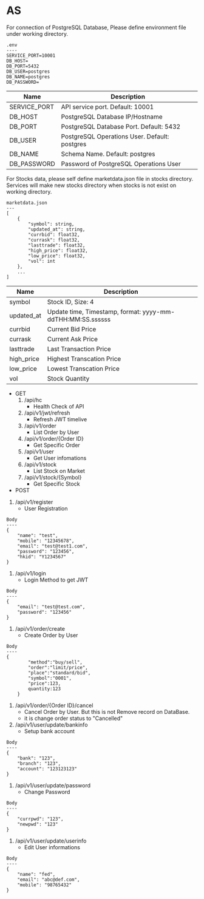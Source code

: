 # AS
For connection of PostgreSQL Database,
Please define environment file under working directory.
```
.env
----
SERVICE_PORT=10001
DB_HOST=
DB_PORT=5432
DB_USER=postgres
DB_NAME=postgres
DB_PASSWORD=
```
| Name          | Description                                   |
| ------------- | --------------------------------------------- |
| SERVICE_PORT  | API service port. Default: 10001              |
| DB_HOST       | PostgreSQL Database IP/Hostname               |
| DB_PORT       | PostgreSQL Database Port. Default: 5432       |
| DB_USER       | PostgreSQL Operations User. Default: postgres |
| DB_NAME       | Schema Name. Default: postgres                |
| DB_PASSWORD   | Password of PostgreSQL Operations User        |

For Stocks data, please self define marketdata.json file in stocks directory.
Services will make new stocks directory when stocks is not exist on working directory.
```
marketdata.json
---
[
    {
        "symbol": string,
        "updated_at": string,
        "currbid": float32,
        "currask": float32,
        "lasttrade": float32,
        "high_price": float32,
        "low_price": float32,
        "vol": int
    },
    ...
]
```
| Name          | Description                                                |
| ------------- | ---------------------------------------------------------- |
| symbol        | Stock ID, Size: 4                                          |
| updated_at    | Update time, Timestamp, format: yyyy-mm-ddTHH:MM:SS.ssssss |
| currbid       | Current Bid Price                                          |
| currask       | Current Ask Price                                          |
| lasttrade     | Last Transaction Price                                     |
| high_price    | Highest Transcation Price                                  |
| low_price     | Lowest Transcation Price                                   |
| vol           | Stock Quantity                                             |
- GET
  1. /api/hc 
     - Health Check of API
  2. /api/v1/jwt/refresh 
     - Refresh JWT timelive
  3. /api/v1/order 
     - List Order by User
  4. /api/v1/order/{Order ID} 
     - Get Specific Order 
  5. /api/v1/user 
     - Get User infomations
  6. /api/v1/stock 
     - List Stock on Market
  7. /api/v1/stock/{Symbol} 
     - Get Specific Stock
- POST
1. /api/v1/register 
   - User Registration
```
Body
----
{   
    "name": "test",
    "mobile": "12345678",
    "email": "test@test1.com",
    "password": "123456",
    "hkid": "Y1234567"
}
```

  1. /api/v1/login 
     - Login Method to get JWT
```
Body
----
{
    "email": "test@test.com",
    "password": "123456"
}
``` 
  1. /api/v1/order/create 
     - Create Order by User
```
Body
----
{
        "method":"buy/sell",
        "order":"limit/price",
        "place":"standard/bid",
        "symbol":"0001",
        "price":123,
        quantity:123
    }
```
  1. /api/v1/order/{Order ID}/cancel 
     - Cancel Order by User. But this is not Remove record on DataBase. 
     - it is change order status to "Cancelled"
  2. /api/v1/user/update/bankinfo 
     - Setup bank account
```
Body
----
{
    "bank": "123",
    "branch": "123",
    "account": "123123123"
}
```
  1. /api/v1/user/update/password
     - Change Password
```
Body
----
{
    "currpwd": "123",
    "newpwd": "123"
}
```
  1. /api/v1/user/update/userinfo
     - Edit User informations
```
Body
----
{
    "name": "fed",
    "email": "abc@def.com",
    "mobile": "98765432"
}
```